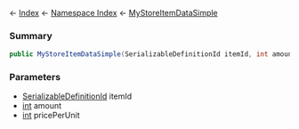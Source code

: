 ← [Index](Api-Index) ← [Namespace Index](Namespace-Index) ← [MyStoreItemDataSimple](VRage.Game.ModAPI.Ingame.MyStoreItemDataSimple)

### Summary

```csharp
public MyStoreItemDataSimple(SerializableDefinitionId itemId, int amount, int pricePerUnit)
```

### Parameters

* [SerializableDefinitionId](VRage.ObjectBuilders.SerializableDefinitionId) itemId
* [int](https://docs.microsoft.com/en-us/dotnet/api/System.Int32?view=netframework-4.6) amount
* [int](https://docs.microsoft.com/en-us/dotnet/api/System.Int32?view=netframework-4.6) pricePerUnit
